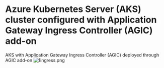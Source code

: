 # Azure Kubernetes Server (AKS) cluster configured with Application Gateway Ingress Controller (AGIC) add-on 
AKS with Application Gateway Ingress Controller (AGIC) deployed through AGIC add-on
![1ingress.png](/1ingress.png)
